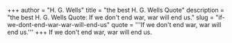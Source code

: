 +++
author = "H. G. Wells"
title = "the best H. G. Wells Quote"
description = "the best H. G. Wells Quote: If we don't end war, war will end us."
slug = "if-we-dont-end-war-war-will-end-us"
quote = '''If we don't end war, war will end us.'''
+++
If we don't end war, war will end us.
